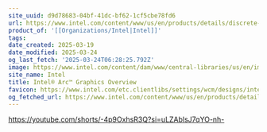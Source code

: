 ```yaml
---
site_uuid: d9d78683-04bf-41dc-bf62-1cf5cbe78fd6
url: https://www.intel.com/content/www/us/en/products/details/discrete-gpus/arc.html
product_of: '[[Organizations/Intel|Intel]]'
tags: 
date_created: 2025-03-19
date_modified: 2025-03-24
og_last_fetch: '2025-03-24T06:28:25.792Z'
image: https://www.intel.com/content/dam/www/central-libraries/us/en/images/2024-08/arc-badge-with-gaming-vortex-16x9.png
site_name: Intel
title: Intel® Arc™ Graphics Overview
favicon: https://www.intel.com/etc.clientlibs/settings/wcm/designs/intel/default/resources/favicon-32x32.png
og_fetched_url: https://www.intel.com/content/www/us/en/products/details/discrete-gpus/arc.html
---
```

https://youtube.com/shorts/-4p9OxhsR3Q?si=uLZAblsJ7qYO-nh-